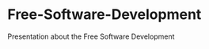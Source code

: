 Free-Software-Development
=========================

Presentation about the Free Software Development